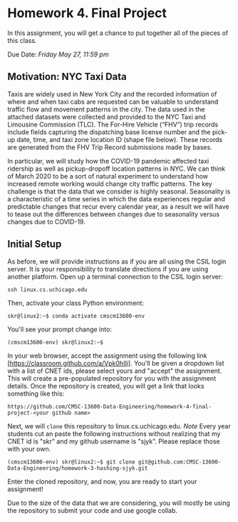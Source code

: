 # Homework 4. Final Project
In this assignment, you will get a chance to put together all of the pieces of this class. 

Due Date: *Friday May 27, 11:59 pm*

## Motivation: NYC Taxi Data
Taxis are widely used in New York City and the recorded information of where and when taxi cabs are requested can be valuable to understand traffic flow and movement patterns in the city. The data used in the attached datasets were collected and provided to the NYC Taxi and Limousine Commission (TLC). The For-Hire Vehicle (“FHV”) trip records include fields capturing the dispatching base license number and the pick-up date, time, and taxi zone location ID (shape file below). These records are generated from the FHV Trip Record submissions made by bases. 

In particular, we will study how the COVID-19 pandemic affected taxi ridership as well as pickup-dropoff location patterns in NYC. We can think of March 2020 to be a sort of natural experiment to understand how increased remote working would change city traffic patterns. The key challenge is that the data that we consider is highly seasonal. Seasonality is a characteristic of a time series in which the data experiences regular and predictable changes that recur every calendar year, as a result we will have to tease out the differences between changes due to seasonality versus changes due to COVID-19.


## Initial Setup
As before, we will provide instructions as if you are all using the CSIL login server. It is your responsibility to translate directions if you are using another platform. Open up a terminal connection to the CSIL login server:
```
ssh linux.cs.uchicago.edu
```
Then, activate your class Python environment:
```
skr@linux2:~$ conda activate cmscm13600-env
```
You'll see your prompt change into:
```
(cmscm13600-env) skr@linux2:~$
```

In your web browser,  accept the assignment using the following link [https://classroom.github.com/a/Vpk0hIIi].
You'll be given a dropdown list with a list of CNET ids, please select yours and "accept" the assignment. 
This will create a pre-populated repository for you with the assignment details.
Once the repository is created, you will get a link that looks something like this:
```
https://github.com/CMSC-13600-Data-Engineering/homework-4-final-project-<your github name>
```

Next, we will `clone` this repository to linux.cs.uchicago.edu. *Note* Every year students cut an paste the following instructions without realizing that my CNET id is "skr" and my github username is "sjyk". Please replace those with your own.
```
(cmscm13600-env) skr@linux2:~$ git clone git@github.com:CMSC-13600-Data-Engineering/homework-3-hashing-sjyk.git
```
Enter the cloned repository, and now, you are ready to start your assignment!

Due to the size of the data that we are considering, you will mostly be using the repository to submit your code and use google collab.
